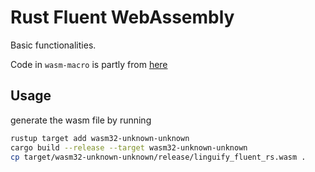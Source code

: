 # Rust Fluent WebAssembly

Basic functionalities.

Code in `wasm-macro` is partly from [here](https://github.com/astrale-sharp/wasm-minimal-protocol)

## Usage

generate the wasm file by running

```bash
rustup target add wasm32-unknown-unknown
cargo build --release --target wasm32-unknown-unknown
cp target/wasm32-unknown-unknown/release/linguify_fluent_rs.wasm .
```
